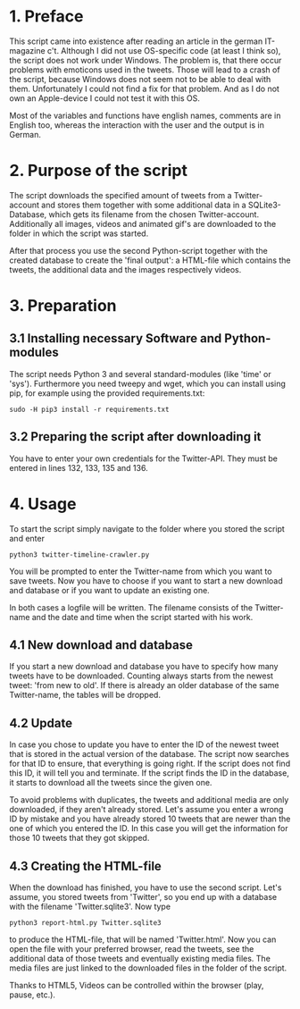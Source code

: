 # 1. Preface
This script came into existence after reading an article in the german IT-magazine c't.
Although I did not use OS-specific code (at least I think so), the script does not work
under Windows. The problem is, that there occur problems with emoticons used in the tweets.
Those will lead to a crash of the script, because Windows does not seem not to be able
to deal with them. Unfortunately I could not find a fix for that problem. And as I do
not own an Apple-device I could not test it with this OS.

Most of the variables and functions have english names, comments are in English too, whereas
the interaction with the user and the output is in German.

# 2. Purpose of the script
The script downloads the specified amount of tweets from a Twitter-account and stores them
together with some additional data in a SQLite3-Database, which gets its filename from the
chosen Twitter-account. Additionally all images, videos and animated gif's are downloaded to
the folder in which the script was started.

After that process you use the second Python-script together with the created database to create the
'final output': a HTML-file which contains the tweets, the additional data and the images
respectively videos. 

# 3. Preparation
## 3.1 Installing necessary Software and Python-modules
The script needs Python 3 and several standard-modules (like 'time' or 'sys'). Furthermore
you need tweepy and wget, which you can install using pip, for example using the provided
requirements.txt:

`sudo -H pip3 install -r requirements.txt`

## 3.2 Preparing the script after downloading it
You have to enter your own credentials for the Twitter-API. They must be entered in lines
132, 133, 135 and 136.

# 4. Usage
To start the script simply navigate to the folder where you stored the script and enter

`python3 twitter-timeline-crawler.py`

You will be prompted to enter the Twitter-name from which you want to save tweets. Now you have
to choose if you want to start a new download and database or if you want to update an existing
one.

In both cases a logfile will be written. The filename consists of the Twitter-name and the date
and time when the script started with his work.

## 4.1 New download and database
If you start a new download and database you have to specify how many tweets have to be
downloaded. Counting always starts from the newest tweet: 'from new to old'. If there is already
an older database of the same Twitter-name, the tables will be dropped.

## 4.2 Update
In case you chose to update you have to enter the ID of the newest tweet that is stored in
the actual version of the database. The script now searches for that ID to ensure, that
everything is going right. If the script does not find this ID, it will tell you and terminate.
If the script finds the ID in the database, it starts to download all the tweets since the
given one.

To avoid problems with duplicates, the tweets and additional media are only downloaded, if
they aren't already stored. Let's assume you enter a wrong ID by mistake and you have
already stored 10 tweets that are newer than the one of which you entered the ID. In this
case you will get the information for those 10 tweets that they got skipped.

## 4.3 Creating the HTML-file
When the download has finished, you have to use the second script. Let's assume, you stored
tweets from 'Twitter', so you end up with a database with the filename 'Twitter.sqlite3'. Now
type

`python3 report-html.py Twitter.sqlite3`

to produce the HTML-file, that will be named 'Twitter.html'. Now you can open the file with
your preferred browser, read the tweets, see the additional data of those tweets and eventually
existing media files. The media files are just linked to the downloaded files in the folder of
the script.

Thanks to HTML5, Videos can be controlled within the browser (play, pause, etc.).